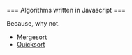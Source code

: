 === Algorithms written in Javascript ===

Because, why not.

 * [Mergesort](mergesort.js)
 * [Quicksort](quicksort.js)